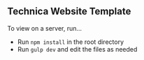 ## Technica Website Template

To view on a server, run...

* Run `npm install` in the root directory
* Run `gulp dev` and edit the files as needed

